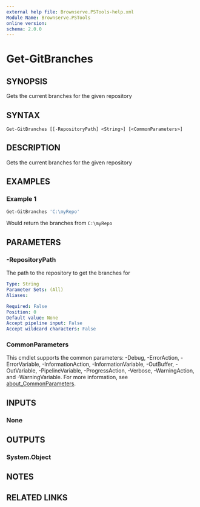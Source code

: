```yaml
---
external help file: Brownserve.PSTools-help.xml
Module Name: Brownserve.PSTools
online version:
schema: 2.0.0
---
```


# Get-GitBranches

## SYNOPSIS

Gets the current branches for the given repository

## SYNTAX

```text
Get-GitBranches [[-RepositoryPath] <String>] [<CommonParameters>]
```

## DESCRIPTION

Gets the current branches for the given repository

## EXAMPLES

### Example 1

```powershell
Get-GitBranches 'C:\myRepo'
```

Would return the branches from `C:\myRepo`

## PARAMETERS

### -RepositoryPath

The path to the repository to get the branches for

```yaml
Type: String
Parameter Sets: (All)
Aliases:

Required: False
Position: 0
Default value: None
Accept pipeline input: False
Accept wildcard characters: False
```

### CommonParameters

This cmdlet supports the common parameters: -Debug, -ErrorAction, -ErrorVariable, -InformationAction, -InformationVariable, -OutBuffer, -OutVariable, -PipelineVariable, -ProgressAction, -Verbose, -WarningAction, and -WarningVariable. For more information, see [about_CommonParameters](http://go.microsoft.com/fwlink/?LinkID=113216).

## INPUTS

### None

## OUTPUTS

### System.Object

## NOTES

## RELATED LINKS
